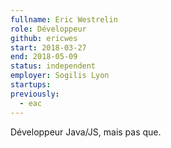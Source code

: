 ```yaml
---
fullname: Eric Westrelin
role: Développeur
github: ericwes
start: 2018-03-27
end: 2018-05-09
status: independent
employer: Sogilis Lyon
startups:
previously:
  - eac
---
```


Développeur Java/JS, mais pas que.
